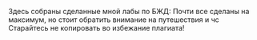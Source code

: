 Здесь собраны сделанные мной лабы по БЖД:
Почти все сделаны на максимум, но стоит обратить внимание на путешествия и чс
Старайтесь не копировать во избежание плагиата!
